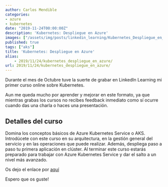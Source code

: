 ```yaml
---
author: Carlos Mendible
categories:
- azure
- kubernetes
date: "2019-11-24T00:00:00Z"
description: 'Kubernetes: Despliegue en Azure'
images: ["/assets/img/posts/linkedin_learning/Kubernetes_Despliegue_en_Azure.png"]
published: true
tags: ["aks"]
title: 'Kubernetes: Despliegue en Azure'
alias: 
    - 2019/11/24/kubernetes_despliegue_en_azure/
url: 2019/11/24/kubernetes_despliegue_en_azure/
---
```


Durante el mes de Octubre tuve la suerte de grabar en LinkedIn Learning mi primer curso online sobre Kubernetes. 

Aun me queda mucho por aprender y mejorar en este formato, ya que mientras grabas los cursos no recibes feedback inmediato como sí ocurre cuando das una charla o haces una presentación.

## Detalles del curso

Domina los conceptos básicos de Azure Kubernetes Service o AKS. Introdúcete con este curso en su arquitectura, en la gestión general del servicio y en las operaciones que puede realizar. Además, despliega paso a paso tu primera aplicación en clúster. Al terminar este curso estarás preparado para trabajar con Azure Kubernetes Service y dar el salto a un nivel más avanzado.

Os dejo el enlace por [aquí](https://www.linkedin.com/learning-login/share?forceAccount=false&redirect=https%3A%2F%2Fwww.linkedin.com%2Flearning%2Fkubernetes-despliegue-en-azure%3Ftrk%3Dshare_ent_url)

Espero que os guste!